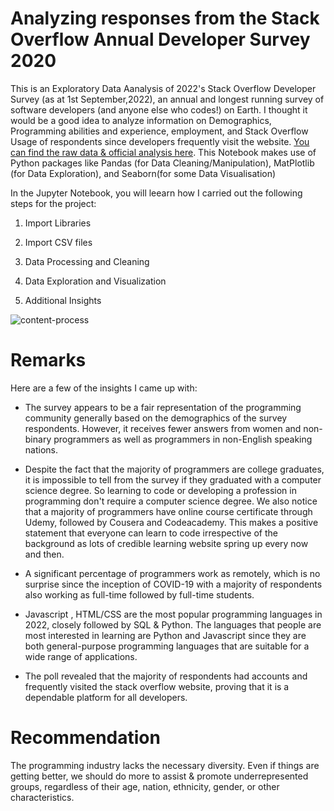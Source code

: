 # Analyzing responses from the Stack Overflow Annual Developer Survey 2020

This is an Exploratory Data Aanalysis of 2022's Stack Overflow Developer Survey (as at 1st September,2022), an annual and longest running survey of software developers (and anyone else who codes!) on Earth. I thought it would be a good idea to analyze information on Demographics, Programming abilities and experience, employment, and Stack Overflow Usage of respondents since developers frequently visit the website. [You can find the raw data & official analysis here](https://insights.stackoverflow.com/survey). This Notebook makes use of Python packages like Pandas (for Data Cleaning/Manipulation), MatPlotlib (for Data Exploration), and Seaborn(for some Data Visualisation)

In the Jupyter Notebook, you will leearn how I carried out the following steps for the project:

1. Import Libraries

2. Import CSV files

3. Data Processing and Cleaning

4. Data Exploration and Visualization

5. Additional Insights

![content-process](https://user-images.githubusercontent.com/107724453/188286449-a7b272a1-a01b-470c-babd-51a249b85501.png)


# Remarks
Here are a few of the insights I came up with:

* The survey appears to be a fair representation of the programming community generally based on the demographics of the survey respondents. However, it receives fewer answers from women and non-binary programmers as well as programmers in non-English speaking nations.

* Despite the fact that the majority of programmers are college graduates, it is impossible to tell from the survey if they graduated with a computer science degree. So learning to code or developing a profession in programming don't require a computer science degree. We also notice that a majority of programmers have online course certificate through Udemy, followed by Cousera and Codeacademy. This makes a positive statement that everyone can learn to code irrespective of the background as lots of credible learning website spring up every now and then.

* A significant percentage of programmers work as remotely, which is no surprise since the inception of COVID-19 with a majority of respondents also working as full-time followed by full-time students. 

* Javascript , HTML/CSS are the most popular programming languages in 2022, closely followed by SQL & Python. The languages that people are most interested in learning are Python and Javascript since they are both general-purpose programming languages that are suitable for a wide range of applications.

* The poll revealed that the majority of respondents had accounts and frequently visited the stack overflow website, proving that it is a dependable platform for all developers.

# Recommendation

The programming industry lacks the necessary diversity. Even if things are getting better, we should do more to assist & promote underrepresented groups, regardless of their age, nation, ethnicity, gender, or other characteristics.

